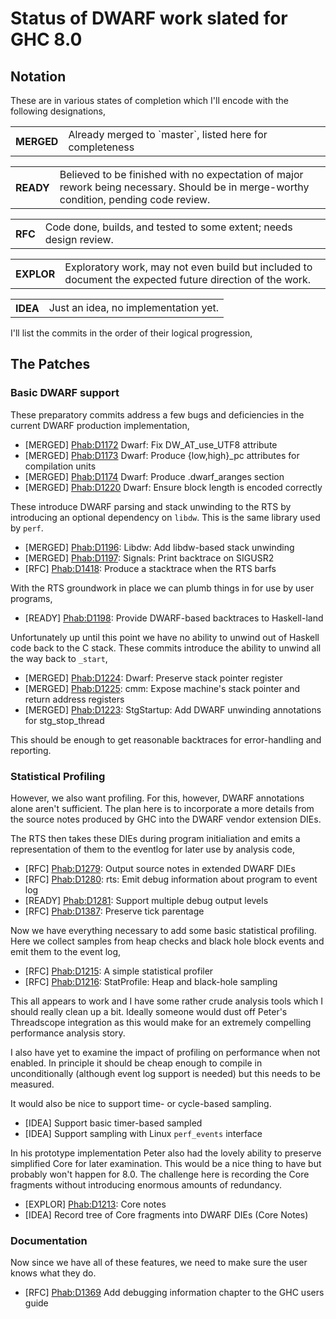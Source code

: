 # Status of DWARF work slated for GHC 8.0


## Notation



These are in various states of completion which I'll encode with the
following designations,


<table><tr><th>MERGED</th>
<td>Already merged to `master`, listed here for completeness
</td></tr></table>


<table><tr><th>READY</th>
<td>Believed to be finished with no expectation of major rework
being necessary. Should be in merge-worthy condition, pending
code review.
</td></tr></table>


<table><tr><th>RFC</th>
<td>Code done, builds, and tested to some extent; needs design
review.
</td></tr></table>


<table><tr><th>EXPLOR</th>
<td>Exploratory work, may not even build but included to document
the expected future direction of the work.
</td></tr></table>


<table><tr><th>IDEA</th>
<td>Just an idea, no implementation yet.
</td></tr></table>



I'll list the commits in the order of their logical progression,


## The Patches


### Basic DWARF support



These preparatory commits address a few bugs and deficiencies in the
current DWARF production implementation,


- \[MERGED\]  [
  Phab:D1172](https://phabricator.haskell.org/D1172) Dwarf: Fix DW\_AT\_use\_UTF8 attribute
- \[MERGED\]  [
  Phab:D1173](https://phabricator.haskell.org/D1173) Dwarf: Produce {low,high}\_pc attributes for compilation units
- \[MERGED\]  [
  Phab:D1174](https://phabricator.haskell.org/D1174) Dwarf: Produce .dwarf\_aranges section
- \[MERGED\]  [
  Phab:D1220](https://phabricator.haskell.org/D1220) Dwarf: Ensure block length is encoded correctly


These introduce DWARF parsing and stack unwinding to the RTS by
introducing an optional dependency on `libdw`. This is the same library
used by `perf`.


- \[MERGED\]   [
  Phab:D1196](https://phabricator.haskell.org/D1196): Libdw: Add libdw-based stack unwinding
- \[MERGED\]   [
  Phab:D1197](https://phabricator.haskell.org/D1197): Signals: Print backtrace on SIGUSR2
- \[RFC\]      [
  Phab:D1418](https://phabricator.haskell.org/D1418): Produce a stacktrace when the RTS barfs


With the RTS groundwork in place we can plumb things in for use by user
programs,


- \[READY\]   [
  Phab:D1198](https://phabricator.haskell.org/D1198): Provide DWARF-based backtraces to Haskell-land


Unfortunately up until this point we have no ability to unwind out of
Haskell code back to the C stack. These commits introduce the ability to
unwind all the way back to `_start`,


- \[MERGED\]  [
  Phab:D1224](https://phabricator.haskell.org/D1224): Dwarf: Preserve stack pointer register
- \[MERGED\]  [
  Phab:D1225](https://phabricator.haskell.org/D1225): cmm: Expose machine's stack pointer and return address registers
- \[MERGED\]  [
  Phab:D1223](https://phabricator.haskell.org/D1223): StgStartup: Add DWARF unwinding annotations for stg\_stop\_thread


This should be enough to get reasonable backtraces for error-handling
and reporting.


### Statistical Profiling



However, we also want profiling. For this, however, DWARF annotations
alone aren't sufficient. The plan here is to incorporate a more details
from the source notes produced by GHC into the DWARF vendor extension
DIEs.



The RTS then takes these DIEs during program initialiation and
emits a representation of them to the eventlog for later use by analysis
code,


- \[RFC\]    [
  Phab:D1279](https://phabricator.haskell.org/D1279): Output source notes in extended DWARF DIEs
- \[RFC\]    [
  Phab:D1280](https://phabricator.haskell.org/D1280): rts: Emit debug information about program to event log
- \[READY\]  [
  Phab:D1281](https://phabricator.haskell.org/D1281): Support multiple debug output levels
- \[RFC\]    [
  Phab:D1387](https://phabricator.haskell.org/D1387): Preserve tick parentage


Now we have everything necessary to add some basic statistical
profiling. Here we collect samples from heap checks and black hole block
events and emit them to the event log,


- \[RFC\]    [
  Phab:D1215](https://phabricator.haskell.org/D1215): A simple statistical profiler
- \[RFC\]    [
  Phab:D1216](https://phabricator.haskell.org/D1216): StatProfile: Heap and black-hole sampling


This all appears to work and I have some rather crude analysis tools
which I should really clean up a bit. Ideally someone would dust off
Peter's Threadscope integration as this would make for an extremely
compelling performance analysis story.



I also have yet to examine the impact of profiling on performance when
not enabled. In principle it should be cheap enough to compile in
unconditionally (although event log support is needed) but this needs to
be measured.



It would also be nice to support time- or cycle-based sampling.


- \[IDEA\]   Support basic timer-based sampled
- \[IDEA\]   Support sampling with Linux `perf_events` interface


In his prototype implementation Peter also had the lovely ability to
preserve simplified Core for later examination. This would be a nice
thing to have but probably won't happen for 8.0. The challenge here is
recording the Core fragments without introducing enormous amounts of
redundancy.


- \[EXPLOR\] [ Phab:D1213](https://phabricator.haskell.org/D1213): Core notes
- \[IDEA\]   Record tree of Core fragments into DWARF DIEs (Core Notes)

### Documentation



Now since we have all of these features, we need to make sure the user knows what they do.


- \[RFC\] [
  Phab:D1369](https://phabricator.haskell.org/D1369)   Add debugging information chapter to the GHC users guide
